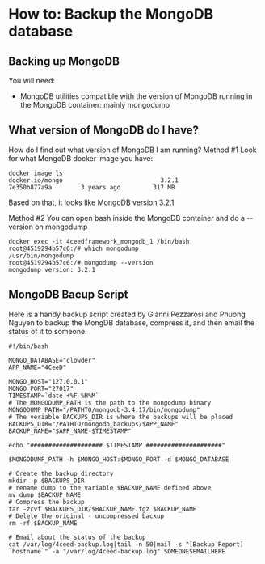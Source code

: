 How to: Backup the MongoDB database
====

## Backing up MongoDB

You will need:
- MongoDB utilities compatible with the version of MongoDB running in the MongoDB container: mainly mongodump

## What version of MongoDB do I have?
How do I find out what version of MongoDB I am running?
Method #1 
Look for what MongoDB docker image you have:
```
docker image ls
docker.io/mongo                           3.2.1               7e350b877a9a        3 years ago         317 MB
```
Based on that, it looks like MongoDB version 3.2.1

Method #2
You can open bash inside the MongoDB container and do a --version on mongodump
```
docker exec -it 4ceedframework_mongodb_1 /bin/bash
root@4519294b57c6:/# which mongodump
/usr/bin/mongodump
root@4519294b57c6:/# mongodump --version
mongodump version: 3.2.1
```
## MongoDB Bacup Script

Here is a handy backup script created by Gianni Pezzarosi and Phuong Nguyen to backup the MongDB database, compress it, and then email the status of it to someone.

```
#!/bin/bash

MONGO_DATABASE="clowder"
APP_NAME="4CeeD"

MONGO_HOST="127.0.0.1"
MONGO_PORT="27017"
TIMESTAMP=`date +%F-%H%M`
# The MONGODUMP_PATH is the path to the mongodump binary
MONGODUMP_PATH="/PATHTO/mongodb-3.4.17/bin/mongodump"
# The veriable BACKUPS_DIR is where the backups will be placed
BACKUPS_DIR="/PATHTO/mongodb_backups/$APP_NAME"
BACKUP_NAME="$APP_NAME-$TIMESTAMP"

echo "#################### $TIMESTAMP #####################"

$MONGODUMP_PATH -h $MONGO_HOST:$MONGO_PORT -d $MONGO_DATABASE

# Create the backup directory
mkdir -p $BACKUPS_DIR
# rename dump to the variable $BACKUP_NAME defined above
mv dump $BACKUP_NAME
# Compress the backup
tar -zcvf $BACKUPS_DIR/$BACKUP_NAME.tgz $BACKUP_NAME
# Delete the original - uncompressed backup
rm -rf $BACKUP_NAME

# Email about the status of the backup
cat /var/log/4ceed-backup.log|tail -n 50|mail -s "[Backup Report] `hostname`" -a "/var/log/4ceed-backup.log" SOMEONESEMAILHERE
```
